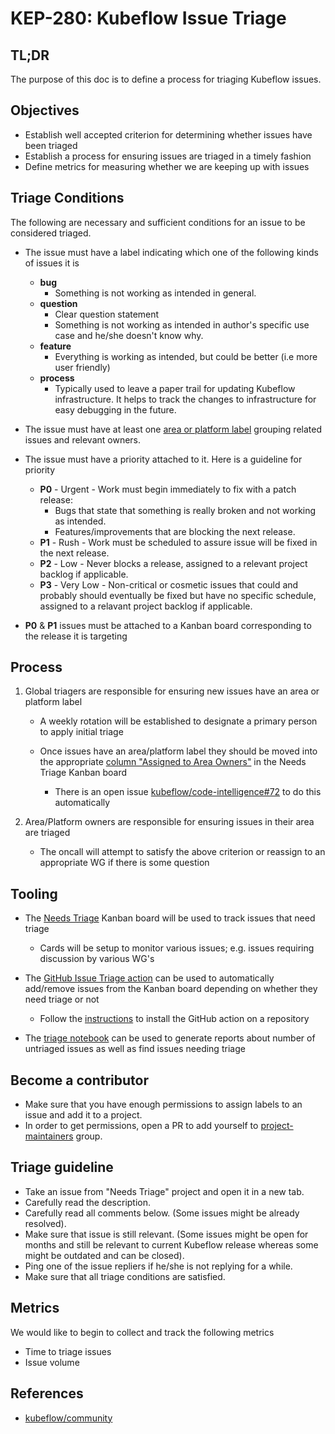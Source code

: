 # KEP-280: Kubeflow Issue Triage

## TL;DR

The purpose of this doc is to define a process for triaging Kubeflow issues.

## Objectives

- Establish well accepted criterion for determining whether issues have been triaged
- Establish a process for ensuring issues are triaged in a timely fashion
- Define metrics for measuring whether we are keeping up with issues

## Triage Conditions

The following are necessary and sufficient conditions for an issue to be considered triaged.

- The issue must have a label indicating which one of the following kinds of issues it is

  - **bug**
    - Something is not working as intended in general.
  - **question**
    - Clear question statement
    - Something is not working as intended in author's specific use case and he/she doesn't know why.
  - **feature**
    - Everything is working as intended, but could be better (i.e more user friendly)
  - **process**
    - Typically used to leave a paper trail for updating Kubeflow infrastructure. It helps to track the changes to infrastructure for easy debugging in the future.

- The issue must have at least one [area or platform label](https://github.com/kubeflow/community/blob/master/labels-owners.yaml) grouping related issues and relevant owners.

- The issue must have a priority attached to it. Here is a guideline for priority

  - **P0** - Urgent - Work must begin immediately to fix with a patch release:
    - Bugs that state that something is really broken and not working as intended.
    - Features/improvements that are blocking the next release.
  - **P1** - Rush - Work must be scheduled to assure issue will be fixed in the next release.
  - **P2** - Low - Never blocks a release, assigned to a relevant project backlog if applicable.
  - **P3** - Very Low - Non-critical or cosmetic issues that could and probably should eventually be fixed but have no specific schedule, assigned to a relavant project backlog if applicable.

- **P0** & **P1** issues must be attached to a Kanban board corresponding to the release it is targeting

## Process

1. Global triagers are responsible for ensuring new issues have an area or platform label

   - A weekly rotation will be established to designate a primary person to apply initial triage

   - Once issues have an area/platform label they should be moved into the appropriate [column "Assigned to Area Owners"](https://github.com/orgs/kubeflow/projects/26#column-7382310) in the Needs Triage Kanban board

     - There is an open issue [kubeflow/code-intelligence#72](https://github.com/kubeflow/code-intelligence/issues/72) to do this automatically

1. Area/Platform owners are responsible for ensuring issues in their area are triaged

   - The oncall will attempt to satisfy the above criterion or reassign to an appropriate WG if there is some question

## Tooling

- The [Needs Triage](https://github.com/orgs/kubeflow/projects/26) Kanban board will be used to track issues that need triage

  - Cards will be setup to monitor various issues; e.g. issues requiring discussion by various WG's

- The [GitHub Issue Triage action](https://github.com/kubeflow/code-intelligence/tree/master/Issue_Triage/action) can be used to
  automatically add/remove issues from the Kanban board depending on whether they need triage or not

  - Follow the [instructions](https://github.com/kubeflow/code-intelligence/tree/master/Issue_Triage/action#installing-the-action-on-a-repository) to install the GitHub action on a repository

- The [triage notebook](https://github.com/kubeflow/code-intelligence/blob/master/py/code_intelligence/triage.ipynb) can be used to generate reports about number of untriaged issues as well as find issues needing triage

## Become a contributor

- Make sure that you have enough permissions to assign labels to an issue and add it to a project.
- In order to get permissions, open a PR to add yourself to [project-maintainers](https://github.com/kubeflow/internal-acls/blob/4e44f623ea4df32132b2e8a973ed0f0dce4f4139/github-orgs/kubeflow/org.yaml#L389) group.

## Triage guideline

- Take an issue from "Needs Triage" project and open it in a new tab.
- Carefully read the description.
- Carefully read all comments below. (Some issues might be already resolved).
- Make sure that issue is still relevant. (Some issues might be open for months and still be relevant to current Kubeflow release whereas some might be outdated and can be closed).
- Ping one of the issue repliers if he/she is not replying for a while.
- Make sure that all triage conditions are satisfied.

## Metrics

We would like to begin to collect and track the following metrics

- Time to triage issues
- Issue volume

## References

- [kubeflow/community](https://github.com/kubeflow/community/issues/280)

